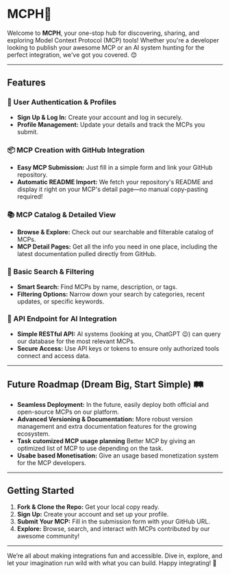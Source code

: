 # MCPH🚀

Welcome to **MCPH**, your one-stop hub for discovering, sharing, and exploring Model Context Protocol (MCP) tools! Whether you're a developer looking to publish your awesome MCP or an AI system hunting for the perfect integration, we've got you covered. 😊

---

## Features

### 🔐 User Authentication & Profiles
- **Sign Up & Log In:** Create your account and log in securely.
- **Profile Management:** Update your details and track the MCPs you submit.

### 📦 MCP Creation with GitHub Integration
- **Easy MCP Submission:** Just fill in a simple form and link your GitHub repository.
- **Automatic README Import:** We fetch your repository's README and display it right on your MCP's detail page—no manual copy-pasting required!

### 📚 MCP Catalog & Detailed View
- **Browse & Explore:** Check out our searchable and filterable catalog of MCPs.
- **MCP Detail Pages:** Get all the info you need in one place, including the latest documentation pulled directly from GitHub.

### 🔎 Basic Search & Filtering
- **Smart Search:** Find MCPs by name, description, or tags.
- **Filtering Options:** Narrow down your search by categories, recent updates, or specific keywords.

### 🤖 API Endpoint for AI Integration
- **Simple RESTful API:** AI systems (looking at you, ChatGPT 😉) can query our database for the most relevant MCPs.
- **Secure Access:** Use API keys or tokens to ensure only authorized tools connect and access data.

---

## Future Roadmap (Dream Big, Start Simple) 🛤️

- **Seamless Deployment:** In the future, easily deploy both official and open-source MCPs on our platform.
- **Advanced Versioning & Documentation:** More robust version management and extra documentation features for the growing ecosystem.
- **Task cutomized MCP usage planning** Better MCP by giving an optimized list of MCP to use depending on the task.
- **Usabe based Monetisation:** Give an usage based monetization system for the MCP developers.

---

## Getting Started

1. **Fork & Clone the Repo:** Get your local copy ready.
2. **Sign Up:** Create your account and set up your profile.
3. **Submit Your MCP:** Fill in the submission form with your GitHub URL.
4. **Explore:** Browse, search, and interact with MCPs contributed by our awesome community!

---

We’re all about making integrations fun and accessible. Dive in, explore, and let your imagination run wild with what you can build. Happy integrating! 🎉
